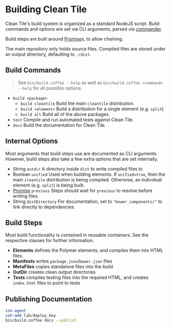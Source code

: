 # Building Clean Tile

Clean Tile's build system is organized as a standard NodeJS script.
Build commands and options are set via CLI arguments, parsed via [commander][].

Build steps are built around [Promise][]s, to allow chaining.

The main repository only holds source files.  Compiled files are stored under an output directory, defaulting to
`./dist`.

## Build Commands

> See `bin/build.coffee --help` as well as `bin/build.coffee <command> --help` for all possible options.

- `build <package>`
  - `build cleantile`
    Build the main `cleantile` distribution.
  - `build <element>`
    Build a distribution for a single element (e.g. `split`)
  - `build all`
    Build all of the above packages.
- `test`
  Compile and run automated tests against Clean Tile.
- `docs`
  Build the documentation for Clean Tile.

## Internal Options

Most arguments that build steps use are documented as CLI arguments.
However, build steps also take a few extra options that are set internally.

- String `outdir`
  A directory inside `dist` to write compiled files to
- Boolean `unified`
  Used when building elements.  If `unified=true`, then the main `cleantile` distribution is being compiled.
  Otherwise, an individual element (e.g. `split`) is being built.
- [Promise][] `previous`
  Steps should wait for `previous` to resolve before writing files.
- String `distDirectory`
  For documentation, set to `"bower_components/"` to link directly to dependencies.

## Build Steps

Most build functionality is contained in reusable containers.
See the respective classes for further information.

- **Elements** defines the Polymer elements, and compiles them into HTML files.
- **Manifests** writes `package.json`/`bower.json` files
- **MetaFiles** copies standalone files into the build
- **OutDir** creates clean output directories
- **Tests** compiles testing files into the required HTML, and creates `index.html` files to point to tests

## Publishing Documentation

```sh
ssh-agent
ssh-add lib/deploy_key
bin/build.coffee docs --publish
```

[commander]: https://www.npmjs.com/package/commander
[Promise]: https://developer.mozilla.org/en-US/docs/Web/JavaScript/Reference/Global_Objects/Promise
